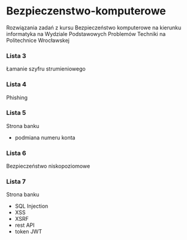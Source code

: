# Bezpieczenstwo-komputerowe
Rozwiązania zadań z kursu Bezpieczeństwo komputerowe na kierunku informatyka na Wydziale Podstawowych Problemów Techniki na Politechnice Wrocławskej

### Lista 3
Łamanie szyfru strumieniowego

### Lista 4
Phishing

### Lista 5
Strona banku
- podmiana numeru konta

### Lista 6
Bezpieczeństwo niskopoziomowe

### Lista 7
Strona banku
- SQL Injection
- XSS
- XSRF
- rest API
- token JWT
